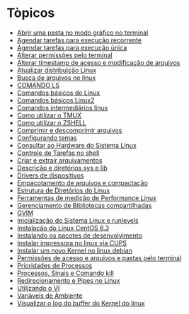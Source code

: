 # Tòpicos

* <a href="linux/OPENDIR.md" target="_self">Abrir uma pasta no modo gráfico no terminal</a>
* <a href="src/linux/AGENDARTAREFAS.md" target="_self">Agendar tarefas para execução recorrente</a>
* <a href="src/linux/AGENDARTAREFAS2.md" target="_self">Agendar tarefas para execução única</a>
* <a href="src/linux/ALTER-PERMISSAO.md" target="_self">Alterar permissões pelo terminal</a>
* <a href="src/linux/ALTERTIMESTAMP.md" target="_self">Alterar timestamp de acesso e modificação de arquivos</a>
* <a href="src/linux/UPDATE-DIST.md" target="_self">Atualizar distribuição Linux</a>
* <a href="src/linux/SEARCH-FILES.md " target="_self">Busca de arquivos no linux</a>
* <a href="src/linux/LS.md" target="_self">COMANDO LS</a>
* <a href="src/linux/COMANDOS-BASIC.md" target="_self">Comandos básicos do Linux</a>
* <a href="src/linux/COMANDOS-BASIC2.md" target="_self">Comandos básicos Linux2</a>
* <a href="src/linux/INTERMEDIARIO.md" target="_self">Comandos intermediários linux</a>
* <a href="src/linux/TMUX.md" target="_self">Como utilizar o TMUX</a>
* <a href="src/linux/ZSHELL.md" target="_self">Como utilizar o ZSHELL</a>
* <a href="src/linux/COMPRIMIR.md" target="_self">Comprimir e descomprimir arquivos</a>
* <a href="src/linux/THEMES.md" target="_self">Configurando temas</a>
* <a href="src/linux/HARDWARE.md" target="_self">Consultar ao Hardware do Sistema Linux</a>
* <a href="src/linux/SHELL-TAREF.md" target="_self">Controle de Tarefas no shell</a>
* <a href="src/linux/EXTRAIR.md" target="_self">Criar e extrair arquivamentos</a>
* <a href="src/linux/SYS-LIB.MD" target="_self">Descrição e diretórios sys e lib</a>
* <a href="src/linux/DRIVERS.md" target="_self">Drivers de dispositivos</a>
* <a href="src/linux/EMPACOTAMENTO.md" target="_self">Empacotamento de arquivos e compactação</a>
* <a href="src/linux/ESTRUTURA.md" target="_self">Estrutura de Diretórios do Linux</a>
* <a href="src/linux/MEDIÇÃO-PER.md" target="_self">Ferramentas de medição de Performance Linux</a>
* <a href="src/linux/BIBLIOTECAS.md" target="_self">Gerenciamento de Bibliotecas compartilhadas</a>
* <a href="src/linux/GVIM.md" target="_self">GVIM</a>
* <a href="src/linux/RUNLEVELS.md" target="_self">Inicialização do Sistema Linux e runlevels</a>
* <a href="src/linux/CENTOS.md" target="_self">Instalação do Linux CentOS 6.3</a>
* <a href="src/linux/PACOTES-DEV.md" target="_self">Instalando os pacotes de desenvolvimento</a>
* <a href="src/linux/IMPRESSORA.md" target="_self">Instalar impressora no linux via CUPS</a>
* <a href="src/linux/NEW-KERNEL.md" target="_self">Instalar um novo Kernel no linux debian</a>
* <a href="src/linux/PERMISSAO-ACESS.Md" target="_self">Permissões de acesso e arquivos e pastas pelo terminal</a>
* <a href="src/linux/PRIOR-PROC.md" target="_self">Prioridades de Processos</a>
* <a href="src/linux/PROC-SING-KILL.md" target="_self">Processos, Sinais e Comando kill</a>
* <a href="src/linux/PIPES-REDIRECT.md" target="_self">Redirecionamento e Pipes no Linux</a>
* <a href="src/linux/VI.md" target="_self">Utilizando o VI</a>
* <a href="src/linux/VARIAVEIS-AMBIENTE.md" target="_self">Variáveis de Ambiente</a>
* <a href="src/linux/LOG-BUFFER.md" target="_self">Visualizar o log do buffer do Kernel do linux</a>

